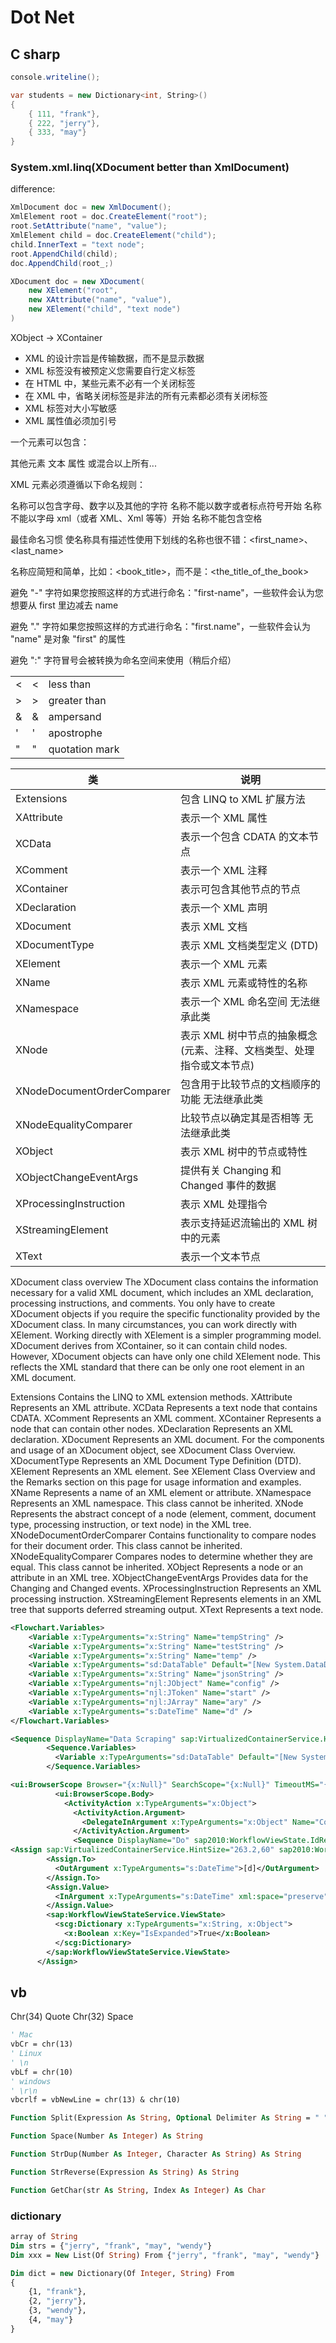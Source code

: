 # Dot Net

## C sharp

```c#
console.writeline();
```

```c#
var students = new Dictionary<int, String>()
{
    { 111, "frank"},
    { 222, "jerry"},
    { 333, "may"}
}
```

### System.xml.linq(XDocument better than XmlDocument)

difference:

```C#
XmlDocument doc = new XmlDocument();
XmlElement root = doc.CreateElement("root");
root.SetAttribute("name", "value");
XmlElement child = doc.CreateElement("child");
child.InnerText = "text node";
root.AppendChild(child);
doc.AppendChild(root_;)

XDocument doc = new XDocument(
    new XElement("root",
    new XAttribute("name", "value"),
    new XElement("child", "text node")
)
```

XObject -> XContainer

- XML 的设计宗旨是传输数据，而不是显示数据
- XML 标签没有被预定义您需要自行定义标签
- 在 HTML 中，某些元素不必有一个关闭标签
- 在 XML 中，省略关闭标签是非法的所有元素都必须有关闭标签
- XML 标签对大小写敏感
- XML 属性值必须加引号

一个元素可以包含：

其他元素
文本
属性
或混合以上所有...

XML 元素必须遵循以下命名规则：

名称可以包含字母、数字以及其他的字符
名称不能以数字或者标点符号开始
名称不能以字母 xml（或者 XML、Xml 等等）开始
名称不能包含空格

最佳命名习惯
使名称具有描述性使用下划线的名称也很不错：<first_name>、<last_name>

名称应简短和简单，比如：<book_title>，而不是：<the_title_of_the_book>

避免 "-" 字符如果您按照这样的方式进行命名："first-name"，一些软件会认为您想要从 first 里边减去 name

避免 "." 字符如果您按照这样的方式进行命名："first.name"，一些软件会认为 "name" 是对象 "first" 的属性

避免 ":" 字符冒号会被转换为命名空间来使用（稍后介绍）

|        |     |                |
| ------ | --- | -------------- |
| &lt;   | <   | less than      |
| &gt;   | >   | greater than   |
| &amp;  | &   | ampersand      |
| &apos; | '   | apostrophe     |
| &quot; | "   | quotation mark |

| 类                         | 说明                                                                  |
| -------------------------- | --------------------------------------------------------------------- |
| Extensions                 | 包含 LINQ to XML 扩展方法                                             |
| XAttribute                 | 表示一个 XML 属性                                                     |
| XCData                     | 表示一个包含 CDATA 的文本节点                                         |
| XComment                   | 表示一个 XML 注释                                                     |
| XContainer                 | 表示可包含其他节点的节点                                              |
| XDeclaration               | 表示一个 XML 声明                                                     |
| XDocument                  | 表示 XML 文档                                                         |
| XDocumentType              | 表示 XML 文档类型定义 (DTD)                                           |
| XElement                   | 表示一个 XML 元素                                                     |
| XName                      | 表示 XML 元素或特性的名称                                             |
| XNamespace                 | 表示一个 XML 命名空间 无法继承此类                                    |
| XNode                      | 表示 XML 树中节点的抽象概念(元素、注释、文档类型、处理指令或文本节点) |
| XNodeDocumentOrderComparer | 包含用于比较节点的文档顺序的功能 无法继承此类                         |
| XNodeEqualityComparer      | 比较节点以确定其是否相等 无法继承此类                                 |
| XObject                    | 表示 XML 树中的节点或特性                                             |
| XObjectChangeEventArgs     | 提供有关 Changing 和 Changed 事件的数据                               |
| XProcessingInstruction     | 表示 XML 处理指令                                                     |
| XStreamingElement          | 表示支持延迟流输出的 XML 树中的元素                                   |
| XText                      | 表示一个文本节点                                                      |

XDocument class overview
The XDocument class contains the information necessary for a valid XML document, which includes an XML declaration, processing instructions, and comments.
You only have to create XDocument objects if you require the specific functionality provided by the XDocument class. In many circumstances, you can work directly with XElement. Working directly with XElement is a simpler programming model.
XDocument derives from XContainer, so it can contain child nodes. However, XDocument objects can have only one child XElement node. This reflects the XML standard that there can be only one root element in an XML document.

Extensions
Contains the LINQ to XML extension methods.
XAttribute
Represents an XML attribute.
XCData
Represents a text node that contains CDATA.
XComment
Represents an XML comment.
XContainer
Represents a node that can contain other nodes.
XDeclaration
Represents an XML declaration.
XDocument
Represents an XML document. For the components and usage of an XDocument object, see XDocument Class Overview.
XDocumentType
Represents an XML Document Type Definition (DTD).
XElement
Represents an XML element. See XElement Class Overview and the Remarks section on this page for usage information and examples.
XName
Represents a name of an XML element or attribute.
XNamespace
Represents an XML namespace. This class cannot be inherited.
XNode
Represents the abstract concept of a node (element, comment, document type, processing instruction, or text node) in the XML tree.
XNodeDocumentOrderComparer
Contains functionality to compare nodes for their document order. This class cannot be inherited.
XNodeEqualityComparer
Compares nodes to determine whether they are equal. This class cannot be inherited.
XObject
Represents a node or an attribute in an XML tree.
XObjectChangeEventArgs
Provides data for the Changing and Changed events.
XProcessingInstruction
Represents an XML processing instruction.
XStreamingElement
Represents elements in an XML tree that supports deferred streaming output.
XText
Represents a text node.

```xml
<Flowchart.Variables>
    <Variable x:TypeArguments="x:String" Name="tempString" />
    <Variable x:TypeArguments="x:String" Name="testString" />
    <Variable x:TypeArguments="x:String" Name="temp" />
    <Variable x:TypeArguments="sd:DataTable" Default="[New System.DataDataTable]" Name="ExtractDataTable" />
    <Variable x:TypeArguments="x:String" Name="jsonString" />
    <Variable x:TypeArguments="njl:JObject" Name="config" />
    <Variable x:TypeArguments="njl:JToken" Name="start" />
    <Variable x:TypeArguments="njl:JArray" Name="ary" />
    <Variable x:TypeArguments="s:DateTime" Name="d" />
</Flowchart.Variables>

<Sequence DisplayName="Data Scraping" sap:VirtualizedContainerService.HintSize="200,67.2" sap2010:WorkflowViewState.IdRef="Sequence_2">
        <Sequence.Variables>
          <Variable x:TypeArguments="sd:DataTable" Default="[New System.Data.DataTable]" Name="ExtractDataTable" />
        </Sequence.Variables>

<ui:BrowserScope Browser="{x:Null}" SearchScope="{x:Null}" TimeoutMS="{x:Null}" UiBrowser="{x:Null}" BrowserType="IE" DisplayName="Attach Browser '          Page'" sap2010:WorkflowViewState.IdRef="BrowserScope_1" InformativeScreenshot="b49a63170d5e001bec34c424ec625e0e" Selector="&lt;html title='已完成代碼項目調試進度 - 所有項目' /&gt;">
          <ui:BrowserScope.Body>
            <ActivityAction x:TypeArguments="x:Object">
              <ActivityAction.Argument>
                <DelegateInArgument x:TypeArguments="x:Object" Name="ContextTarget" />
              </ActivityAction.Argument>
              <Sequence DisplayName="Do" sap2010:WorkflowViewState.IdRef="Sequence_1">
<Assign sap:VirtualizedContainerService.HintSize="263.2,60" sap2010:WorkflowViewState.IdRef="Assign_1">
        <Assign.To>
          <OutArgument x:TypeArguments="s:DateTime">[d]</OutArgument>
        </Assign.To>
        <Assign.Value>
          <InArgument x:TypeArguments="s:DateTime" xml:space="preserve">[DateTime.Parse("2020/11/18  8:17:24PM")]</InArgument>
        </Assign.Value>
        <sap:WorkflowViewStateService.ViewState>
          <scg:Dictionary x:TypeArguments="x:String, x:Object">
            <x:Boolean x:Key="IsExpanded">True</x:Boolean>
          </scg:Dictionary>
        </sap:WorkflowViewStateService.ViewState>
      </Assign>
```

## vb

Chr(34) Quote
Chr(32) Space

```vb
' Mac
vbCr = chr(13)
' Linux
' \n
vbLf = chr(10)
' windows
' \r\n
vbcrlf = vbNewLine = chr(13) & chr(10)
```

```vb
Function Split(Expression As String, Optional Delimiter As String = " ", Optional Limit As Integer = -1, <OptionCompare> Optional Compare As CompareMethod = CompareMethod.Binary) As String()

Function Space(Number As Integer) As String

Function StrDup(Number As Integer, Character As String) As String

Function StrReverse(Expression As String) As String

Function GetChar(str As String, Index As Integer) As Char
```

### dictionary

```vb
array of String
Dim strs = {"jerry", "frank", "may", "wendy"}
Dim xxx = New List(Of String) From {"jerry", "frank", "may", "wendy"}

Dim dict = new Dictionary(Of Integer, String) From
{
    {1, "frank"},
    {2, "jerry"},
    {3, "wendy"},
    {4, "may"}
}
```
